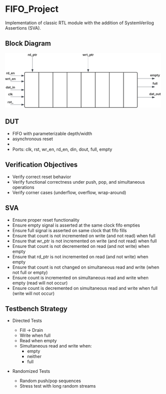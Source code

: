 # FIFO_Project
Implementation of classic RTL module with the addition of SystemVerilog Assertions (SVA). 

## Block Diagram
![Block Diagram](docs/FIFO_BD.svg)

## DUT
- FIFO with parameterizable depth/width
- asynchronous reset
- 
- Ports: clk, rst, wr_en, rd_en, din, dout, full, empty

## Verification Objectives
- Verify correct reset behavior
- Verify functional correctness under push, pop, and simultaneous operations
- Verify corner cases (underflow, overflow, wrap-around)

## SVA
- Ensure proper reset functionality
- Ensure empty signal is asserted at the same clock fifo empties 
- Ensure full signal is asserted on same clock that fifo fills
- Ensure that count is not incremented on write (and not read) when full
- Ensure that wr_ptr is not incremented on write (and not read) when full
- Ensure that count is not decremented on read (and not write) when empty
- Ensure that rd_ptr is not incremented on read (and not write) when empty
- Ensure that count is not changed on simultaneous read and write (when not full or empty)
- Ensure count is incremented on simultaneous read and write when empty (read will not occur)
- Ensure count is decremented on simultaneous read and write when full (write will not occur)

## Testbench Strategy
- Directed Tests
  - Fill -> Drain
  - Write when full
  - Read when empty
  - Simultaneous read and write when:
    - empty
	- neither
	- full
  
- Randomized Tests
  - Random push/pop sequences
  - Stress test with long random streams